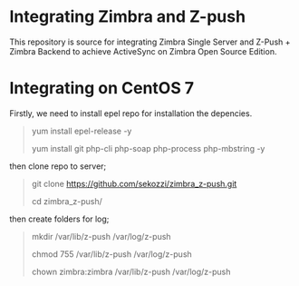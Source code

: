 # Integrating Zimbra and Z-push
This repository is source for integrating Zimbra Single Server and Z-Push + Zimbra Backend to achieve ActiveSync on Zimbra Open Source Edition.

# Integrating on CentOS 7
Firstly, we need to install epel repo for installation the depencies.

> yum install epel-release -y
> 
> yum install git php-cli php-soap php-process php-mbstring -y

then clone repo to server;

> git clone https://github.com/sekozzi/zimbra_z-push.git
> 
> cd zimbra_z-push/


then create folders for log;

> mkdir /var/lib/z-push /var/log/z-push
> 
> chmod 755 /var/lib/z-push /var/log/z-push
> 
> chown zimbra:zimbra /var/lib/z-push /var/log/z-push
